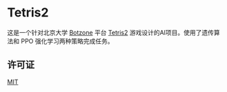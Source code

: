 # Tetris2

这是一个针对北京大学 [Botzone](https://www.botzone.org.cn/) 平台 [Tetris2](https://wiki.botzone.org.cn/index.php?title=Tetris2) 游戏设计的AI项目。使用了遗传算法和 PPO 强化学习两种策略完成任务。

## 许可证

[MIT](./LICENSE)

